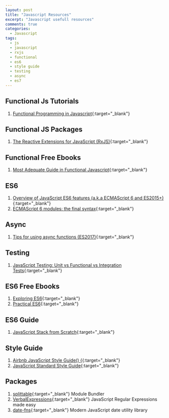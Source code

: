 ```yaml
---
layout: post
title: "Javascript Resources"
excerpt: "Javascript usefull resources"
comments: true
categories:
  - Javascript
tags: 
  - js
  - javascript
  - rxjs
  - functional
  - es6
  - style guide
  - testing
  - async
  - es7  
---
```


## Functional Js Tutorials
1. [Functional Programming in Javascript](http://reactivex.io/learnrx/){:target="_blank"}

## Functional JS Packages
1. [The Reactive Extensions for JavaScript (RxJS)](https://github.com/Reactive-Extensions/RxJS){:target="_blank"}

## Functional Free Ebooks
1. [Most Adequate Guide in Functional Javascript](https://www.gitbook.com/book/drboolean/mostly-adequate-guide/details){:target="_blank"}

## ES6
1. [Overview of JavaScript ES6 features (a.k.a ECMAScript 6 and ES2015+)](http://adrianmejia.com/blog/2016/10/19/Overview-of-JavaScript-ES6-features-a-k-a-ECMAScript-6-and-ES2015/){:target="_blank"}
2. [ECMAScript 6 modules: the final syntax](http://www.2ality.com/2014/09/es6-modules-final.html){:target="_blank"}

## Async
1. [Tips for using async functions (ES2017)](http://www.2ality.com/2016/10/async-function-tips.html){:target="_blank"}

## Testing
1. [JavaScript Testing: Unit vs Functional vs Integration Tests](https://www.sitepoint.com/javascript-testing-unit-functional-integration/){:target="_blank"}

## ES6 Free Ebooks
1. [Exploring ES6](http://exploringjs.com/es6/){:target="_blank"}
2. [Practical ES6](https://ponyfoo.com/books/practical-es6/chapters#toc){:target="_blank"}

## ES6 Guide
1. [JavaScript Stack from Scratch](https://github.com/verekia/js-stack-from-scratch){:target="_blank"}

## Style Guide
1. [Airbnb JavaScript Style Guide() {](https://github.com/airbnb/javascript){:target="_blank"}
2. [JavaScript Standard Style Guide](https://github.com/feross/standard){:target="_blank"}

## Packages
1. [splittable](https://www.npmjs.com/package/splittable){:target="_blank"} Module Bundler
2. [VerbalExpressions](https://github.com/VerbalExpressions/JSVerbalExpressions){:target="_blank"} JavaScript Regular Expressions made easy
3. [date-fns](https://date-fns.org/){:target="_blank"} Modern JavaScript date utility library